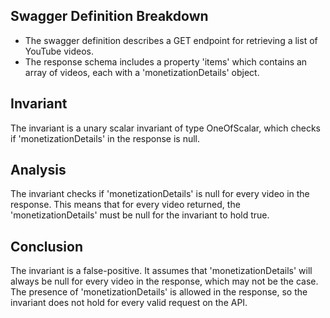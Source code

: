 ## Swagger Definition Breakdown
- The swagger definition describes a GET endpoint for retrieving a list of YouTube videos.
- The response schema includes a property 'items' which contains an array of videos, each with a 'monetizationDetails' object.

## Invariant
The invariant is a unary scalar invariant of type OneOfScalar, which checks if 'monetizationDetails' in the response is null.

## Analysis
The invariant checks if 'monetizationDetails' is null for every video in the response. This means that for every video returned, the 'monetizationDetails' must be null for the invariant to hold true.

## Conclusion
The invariant is a false-positive. It assumes that 'monetizationDetails' will always be null for every video in the response, which may not be the case. The presence of 'monetizationDetails' is allowed in the response, so the invariant does not hold for every valid request on the API.
